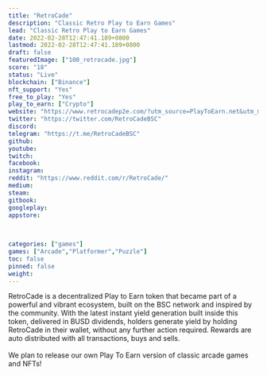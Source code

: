 ```yaml
---
title: "RetroCade"
description: "Classic Retro Play to Earn Games"
lead: "Classic Retro Play to Earn Games"
date: 2022-02-28T12:47:41.189+0800
lastmod: 2022-02-28T12:47:41.189+0800
draft: false
featuredImage: ["100_retrocade.jpg"]
score: "18"
status: "Live"
blockchain: ["Binance"]
nft_support: "Yes"
free_to_play: "Yes"
play_to_earn: ["Crypto"]
website: "https://www.retrocadep2e.com/?utm_source=PlayToEarn.net&utm_medium=organic&utm_campaign=gamepage"
twitter: "https://twitter.com/RetroCadeBSC"
discord: 
telegram: "https://t.me/RetroCadeBSC"
github: 
youtube: 
twitch: 
facebook: 
instagram: 
reddit: "https://www.reddit.com/r/RetroCade/"
medium: 
steam: 
gitbook: 
googleplay: 
appstore: 

  
    
categories: ["games"]
games: ["Arcade","Platformer","Puzzle"]
toc: false
pinned: false
weight: 
---
```

RetroCade is a decentralized Play to Earn token that became part of a powerful and vibrant ecosystem, built on the BSC network and inspired by the community. With the latest instant yield generation built inside this token, delivered in BUSD dividends, holders generate yield by holding RetroCade in their wallet, without any further action required. Rewards are auto distributed with all transactions, buys and sells.<br> <br> We plan to release our own Play To Earn version of classic arcade games and NFTs!